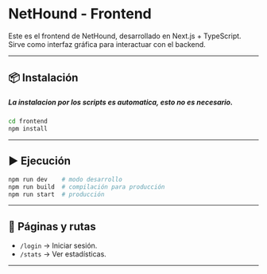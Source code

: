 # NetHound - Frontend

Este es el frontend de NetHound, desarrollado en Next.js + TypeScript.  
Sirve como interfaz gráfica para interactuar con el backend.

---

## 📦 Instalación
##### La instalacion por los scripts es automatica, esto no es necesario.

```bash
cd frontend
npm install
````

---

## ▶️ Ejecución

```bash
npm run dev    # modo desarrollo
npm run build  # compilación para producción
npm run start  # producción
```

---

## 📂 Páginas y rutas

* `/login` → Iniciar sesión.
* `/stats` → Ver estadísticas.

---

